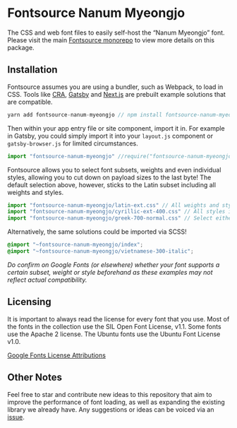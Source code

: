 # Fontsource Nanum Myeongjo

The CSS and web font files to easily self-host the “Nanum Myeongjo” font. Please visit the main [Fontsource monorepo](https://github.com/DecliningLotus/fontsource) to view more details on this package.

## Installation

Fontsource assumes you are using a bundler, such as Webpack, to load in CSS. Tools like [CRA](https://create-react-app.dev/), [Gatsby](https://www.gatsbyjs.org/) and [Next.js](https://nextjs.org/) are prebuilt example solutions that are compatible.

```javascript
yarn add fontsource-nanum-myeongjo // npm install fontsource-nanum-myeongjo
```

Then within your app entry file or site component, import it in. For example in Gatsby, you could simply import it into your `layout.js` component or `gatsby-browser.js` for limited circumstances.

```javascript
import "fontsource-nanum-myeongjo" //require("fontsource-nanum-myeongjo")
```

Fontsource allows you to select font subsets, weights and even individual styles, allowing you to cut down on payload sizes to the last byte! The default selection above, however, sticks to the Latin subset including all weights and styles.

```javascript
import "fontsource-nanum-myeongjo/latin-ext.css" // All weights and styles included.
import "fontsource-nanum-myeongjo/cyrillic-ext-400.css" // All styles included.
import "fontsource-nanum-myeongjo/greek-700-normal.css" // Select either normal or italic.
```

Alternatively, the same solutions could be imported via SCSS!

```scss
@import "~fontsource-nanum-myeongjo/index";
@import "~fontsource-nanum-myeongjo/vietnamese-300-italic";
```

_Do confirm on Google Fonts (or elsewhere) whether your font supports a certain subset, weight or style beforehand as these examples may not reflect actual compatibility._

## Licensing

It is important to always read the license for every font that you use.
Most of the fonts in the collection use the SIL Open Font License, v1.1. Some fonts use the Apache 2 license. The Ubuntu fonts use the Ubuntu Font License v1.0.

[Google Fonts License Attributions](https://fonts.google.com/attribution)

## Other Notes

Feel free to star and contribute new ideas to this repository that aim to improve the performance of font loading, as well as expanding the existing library we already have. Any suggestions or ideas can be voiced via an [issue](https://github.com/DecliningLotus/fontsource/issues).

